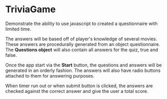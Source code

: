 # TriviaGame

Demonstrate the ability to use javascript to created a questionnaire with limited time. 

The answers will be based off of player's knowledge of several movies. These answers are procedurally generated from an object questionnaire. The **Questions object** will also contain all answers for the quiz, true and false. 

Once the app start via the **Start** button, the questions and answers will be generated in an orderly fashion. The answers will also have radio buttons attached to them for answering purposes. 


When timer run out or when submit button is clicked, the answers are checked against the correct answer and give the user a total score.